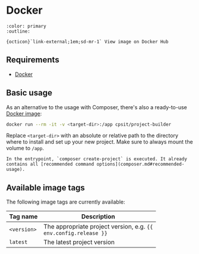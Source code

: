 # Docker

```{button-link} https://hub.docker.com/r/cpsit/project-builder
:color: primary
:outline:

{octicon}`link-external;1em;sd-mr-1` View image on Docker Hub
```

## Requirements

* [Docker][1]

## Basic usage

As an alternative to the usage with Composer, there's also a ready-to-use
[Docker image][2]:

```bash
docker run --rm -it -v <target-dir>:/app cpsit/project-builder
```

Replace `<target-dir>` with an absolute or relative path to the directory
where to install and set up your new project. Make sure to always mount
the volume to `/app`.

```{note}
In the entrypoint, `composer create-project` is executed. It already
contains all [recommended command options](composer.md#recommended-usage).
```

## Available image tags

The following image tags are currently available:

| Tag name    | Description                                                                                 |
|-------------|---------------------------------------------------------------------------------------------|
| `<version>` | The appropriate project version, e.g. <code class="literal">{{ env.config.release }}</code> |
| `latest`    | The latest project version                                                                  |

[1]: https://www.docker.com/
[2]: https://hub.docker.com/r/cpsit/project-builder
